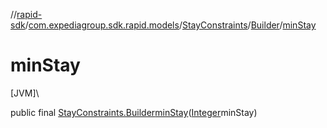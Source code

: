 //[rapid-sdk](../../../../index.md)/[com.expediagroup.sdk.rapid.models](../../index.md)/[StayConstraints](../index.md)/[Builder](index.md)/[minStay](min-stay.md)

# minStay

[JVM]\

public final [StayConstraints.Builder](index.md)[minStay](min-stay.md)([Integer](https://docs.oracle.com/javase/8/docs/api/java/lang/Integer.html)minStay)
